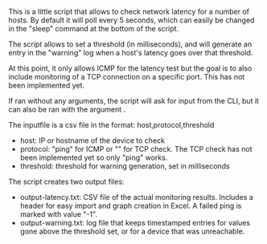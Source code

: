 This is a little script that allows to check network latency for a number of hosts.
By default it will poll every 5 seconds, which can easily be changed in the "sleep" command at the bottom of the script.

The script allows to set a threshold (in milliseconds), and will generate an entry in the "warning" log when a host's latency goes over that threshold.

At this point, it only allows ICMP for the latency test but the goal is to also include monitoring of a TCP connection on a specific port.  This has not been implemented yet.

If ran without any arguments, the script will ask for input from the CLI, but it can also be ran with the argument <inputfile>.

The inputfile is a csv file in the format: host,protocol,threshold
- host: IP or hostname of the device to check
- protocol: "ping" for ICMP or "<port number>" for TCP check.  The TCP check has not been implemented yet so only "ping" works.
- threshold: threshold for warning generation, set in milliseconds
    
The script creates two output files:
- output-latency.txt: CSV file of the actual monitoring results.  Includes a header for easy import and graph creation in Excel.  A failed ping is marked with value "-1".
- output-warning.txt: log file that keeps timestamped entries for values gone above the threshold set, or for a device that was unreachable.
